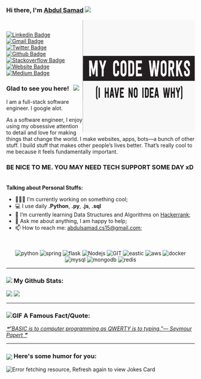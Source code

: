 

### Hi there, I'm <a href="#" target="_blank">Abdul Samad</a> <img src="https://media.giphy.com/media/hvRJCLFzcasrR4ia7z/giphy.gif" width="25px">

<img align="right" alt="PNG" src="https://github.com/abdulsamadcs/abdulsamadcs/blob/main/my-code-works.png?" width="300" height="300"/> &nbsp;

[![Linkedin Badge](https://img.shields.io/badge/-LinkedIn-0e76a8?style=flat-square&logo=Linkedin&logoColor=white)](https://linkedin.com/in/ab-samad)
[![Gmail Badge](https://img.shields.io/badge/Gmail-D14836?style=flat-square&logo=gmail&logoColor=white)](mailto:abdulsamad.cs15@gmail.com)
[![Twitter Badge](https://img.shields.io/badge/-Twitter-00acee?style=flat-square&logo=Twitter&logoColor=white)](https://twitter.com/mavelloussamad)
[![Github Badge](https://img.shields.io/badge/GitHub-100000?style=flat-square&logo=github&logoColor=white)](https://github.com/abdulsamadCS)
[![Stackoverflow Badge](https://img.shields.io/badge/Stack_Overflow-FE7A16?style=flat-square&logo=stack-overflow&logoColor=white)](https://stackoverflow.com/users/11293161/abdulsamad)
[![Website Badge](https://img.shields.io/badge/Website-3b5998?style=flat-square&logo=google-chrome&logoColor=white)](https://github.com/abdulsamadCS)
[![Medium Badge](https://img.shields.io/badge/medium-%2312100E.svg?&style=for-square&logo=medium&logoColor=white)](https://github.com/abdulsamadCS)

### Glad to see you here! &nbsp; ![](https://visitor-badge.glitch.me/badge?page_id=abdulsamadcs.abdulsamadcs)


I am a full-stack software engineer. I google alot.

As a software engineer, I enjoy using my obsessive attention to detail and love for making things that change the world. I make websites, apps, bots—a bunch of other stuff. I build stuff that makes other people’s lives better. That’s really cool to me because it feels fundamentally important.

### BE NICE TO ME. YOU MAY NEED TECH SUPPORT SOME DAY xD  &nbsp; 


**Talking about Personal Stuffs:**

- 👨🏻‍💻 I’m currently working on something cool;
- 💻 I use daily **.Python**, **.py**, **.js**, **.sql**
- 🚀 I’m currently learning Data Structures and Algorithms on [Hackerrank](https://www.hackerrank.com/abdulsamad_se15);
- 💬 Ask me about anything, I am happy to help;
- 📫 How to reach me: abdulsamad.cs15@gmail.com;
</br>

<p align="center"> 
      <img src="https://www.vectorlogo.zone/logos/python/python-icon.svg" alt="python" width="55" height="55"/>
      <img src="https://www.vectorlogo.zone/logos/djangoproject/djangoproject-ar21.svg" alt="spring" width="55" height="55"/>
      <img src="https://www.vectorlogo.zone/logos/pocoo_flask/pocoo_flask-icon.svg" alt="flask" width="55" height="55"/>
      <img src="https://www.vectorlogo.zone/logos/nodejs/nodejs-icon.svg" alt="Nodejs" width="55" height="55"/>
      <img src="https://www.vectorlogo.zone/logos/git-scm/git-scm-icon.svg" alt="GIT" width="55" height="55"/> 
      <img src="https://www.vectorlogo.zone/logos/elastic/elastic-icon.svg" alt="eastic" width="55" height="55"/>
      <img src="https://www.vectorlogo.zone/logos/amazon_aws/amazon_aws-ar21.svg" alt="aws" width="90" height="55"/>
      <img src="https://www.vectorlogo.zone/logos/docker/docker-official.svg" alt="docker" width="60" height="50"/>
      <img src="https://www.vectorlogo.zone/logos/mysql/mysql-icon.svg" alt="mysql" width="45" height="55"/>
      <img src="https://www.vectorlogo.zone/logos/mongodb/mongodb-icon.svg" alt="mongodb" width="45" height="55"/>
        <img src="https://www.vectorlogo.zone/logos/redis/redis-icon.svg" alt="redis" width="45" height="55"/>

</p>

---

### <img src='https://media1.giphy.com/media/du3J3cXyzhj75IOgvA/giphy.gif?cid=ecf05e47x2g034i9pzwtzzsd3xgg2w9nr94t4tflbbgo3008&rid=giphy.gif' width='25px'> My Github Stats:

<p>
  <img height="180em" src="https://github-readme-stats.vercel.app/api?username=abdulsamadcs&show_icons=true&hide_border=true&&count_private=true&include_all_commits=true" />
  <img height="180em" src="https://github-readme-stats.vercel.app/api/top-langs/?username=abdulsamadcs&show_icons=true&hide_border=true&layout=compact&langs_count=8"/>
</p>

---

### <img alt="GIF" src="https://github.com/TheDudeThatCode/TheDudeThatCode/blob/master/Assets/hmm.gif" width="20vw" /> A Famous Fact/Quote:
<a href="https://github.com/marketplace/actions/quote-readme">
<!--STARTS_HERE_QUOTE_README-->
<i>❝“BASIC is to computer programming as QWERTY is to typing.”— Seymour Papert   ❞</i>
<!--ENDS_HERE_QUOTE_README-->
</a>

---

### <img align ='center' src='https://media2.giphy.com/media/UQDSBzfyiBKvgFcSTw/giphy.gif?cid=ecf05e47p3cd513axbek3f56ti3jzizq8hincw20jauyyfyw&rid=giphy.gif' width ='29px'> Here's some humor for you:
<img src="https://readme-jokes.vercel.app/api" alt="Error fetching resource, Refresh again to view Jokes Card" />


<!--
**abdulsamadCS/abdulsamadCS** is a ✨ _special_ ✨ repository because its `README.md` (this file) appears on your GitHub profile.

Here are some ideas to get you started:
- 📝 [Resume](#).
- 🔭 I’m currently working on ...
- 🌱 I’m currently learning ...
- 👯 I’m looking to collaborate on ...
- 🤔 I’m looking for help with ...
- 💬 Ask me about ...
- 📫 How to reach me: ...
- 😄 Pronouns: ...
- ⚡ Fun fact: ...
-->
